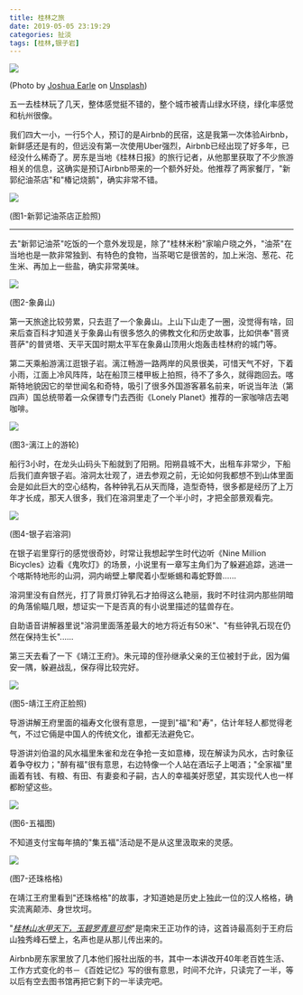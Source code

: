 ```yaml
---
title: 桂林之旅
date: 2019-05-05 23:19:29
categories: 扯淡
tags: [桂林,银子岩]
---
```


![](trip-to-guilin/joshua-earle-1050463-unsplash.jpg)

(Photo by [Joshua Earle](https://unsplash.com/photos/EqztQX9btrE?utm_source=unsplash&utm_medium=referral&utm_content=creditCopyText) on [Unsplash](https://unsplash.com/search/photos/guilin?utm_source=unsplash&utm_medium=referral&utm_content=creditCopyText))

五一去桂林玩了几天，整体感觉挺不错的，整个城市被青山绿水环绕，绿化率感觉和杭州很像。

我们四大一小，一行5个人，预订的是Airbnb的民宿，这是我第一次体验Airbnb，新鲜感还是有的，但远没有第一次使用Uber强烈，Airbnb已经出现了好多年，已经没什么稀奇了。房东是当地《桂林日报》的旅行记者，从他那里获取了不少旅游相关的信息，这确实是预订Airbnb带来的一个额外好处。他推荐了两家餐厅，"新郭纪油茶店"和"椿记烧鹅"，确实非常不错。

![](trip-to-guilin/Oil-Tea-Restraunt.jpg)

(图1-新郭记油茶店正脸照)

<!--more-->

------

去"新郭记油茶"吃饭的一个意外发现是，除了"桂林米粉"家喻户晓之外，"油茶"在当地也是一款非常独到、有特色的食物，当茶喝它是很苦的，加上米泡、葱花、花生米、再加上一些盐，确实非常美味。

![](trip-to-guilin/Elephant-Trunk-Hill.jpg)

(图2-象鼻山)

第一天旅途比较劳累，只去逛了一个象鼻山。上山下山走了一圈，没觉得有啥，回来后查百科才知道关于象鼻山有很多悠久的佛教文化和历史故事，比如供奉"菩贤菩萨"的普贤塔、天平天国时期太平军在象鼻山顶用火炮轰击桂林府的城门等。

第二天乘船游漓江逛银子岩。漓江畅游一路两岸的风景很美，可惜天气不好，下着小雨，江面上冷风阵阵，站在船顶三楼甲板上拍照，待不了多久，就得跑回去。喀斯特地貌因它的举世闻名和奇特，吸引了很多外国游客慕名前来，听说当年法（第四声）国总统带着一众保镖专门去西街《Lonely Planet》推荐的一家咖啡店去喝咖啡。

![](trip-to-guilin/Ship-on-LiJiang.jpg)

(图3-漓江上的游轮)

船行3小时，在龙头山码头下船就到了阳朔。阳朔县城不大，出租车非常少，下船后我们直奔银子岩。溶洞太壮观了，进去参观之前，无论如何我都想不到山体里面会是如此巨大的空心结构，各种钟乳石从天而降，造型奇特，很多都是经历了上万年才长成，那天人很多，我们在溶洞里走了一个半小时，才把全部景观看完。

![](trip-to-guilin/Karst-Cave-Silver-Rock-Scenic-Spot.jpg)

(图4-银子岩溶洞)

在银子岩里穿行的感觉很奇妙，时常让我想起学生时代边听《Nine Million Bicycles》边看《鬼吹灯》的场景，小说里有一章写主角们为了躲避追踪，逃进一个喀斯特地形的山洞，洞内峭壁上攀爬着小型蜥蜴和毒蛇野兽......

溶洞里没有自然光，打了背景灯钟乳石才拍得这么艳丽，我时不时往洞内那些阴暗的角落偷瞄几眼，想证实一下是否真的有小说里描述的猛兽存在。

自助语音讲解器里说"溶洞里面落差最大的地方将近有50米"、"有些钟乳石现在仍然在保持生长"......

第三天去看了一下《靖江王府》。朱元璋的侄孙继承父亲的王位被封于此，因为偏安一隅，躲避战乱，保存得比较完好。

![](trip-to-guilin/Princess-Jingjiang-Residence.jpg)

(图5-靖江王府正脸照)

导游讲解王府里面的福寿文化很有意思，一提到"福"和"寿"，估计年轻人都觉得老气，不过它倆是中国人的传统文化，谁都无法避免它。

导游讲刘伯温的风水福里朱雀和龙在争抢一支如意棒，现在解读为风水，古时象征着争夺权力；"醉有福"很有意思，右边特像一个人站在酒坛子上喝酒；"全家福"里画着有钱、有粮、有田、有妻妾和子嗣，古人的幸福美好愿望，其实现代人也一样都盼望这些。

![](trip-to-guilin/Felicity-Longevity-Culture.jpg)

(图6-五福图)

不知道支付宝每年搞的"集五福"活动是不是从这里汲取来的灵感。

![](trip-to-guilin/HuanZhuGeGe.jpg)

(图7-还珠格格)

在靖江王府里看到"还珠格格"的故事，才知道她是历史上独此一位的汉人格格，确实流离颠沛、身世坎坷。

"<u>*桂林山水甲天下，玉碧罗青意可参*</u>"是南宋王正功作的诗，这首诗最高刻于王府后山独秀峰石壁上，名声也是从那儿传出来的。

Airbnb房东家里放了几本他们报社出版的书，其中一本讲改开40年老百姓生活、工作方式变化的书－《百姓记忆》写的很有意思，时间不允许，只读完了一半，等以后有空去图书馆再把它剩下的一半读完吧。
